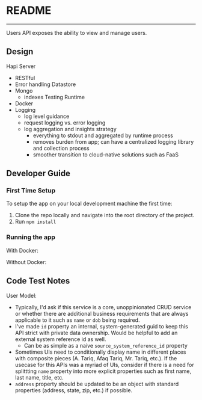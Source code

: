# README
---

Users API exposes the ability to view and manage users.

## Design

Hapi Server
  - RESTful
  - Error handling
Datastore
  - Mongo
    - indexes
Testing
Runtime
  - Docker
  - Logging
    - log level guidance
    - request logging vs. error logging
    - log aggregation and insights strategy
      - everything to stdout and aggregated by runtime process
      - removes burden from app; can have a centralized logging library and collection process
      - smoother transition to cloud-native solutions such as FaaS

## Developer Guide

### First Time Setup
To setup the app on your local development machine the first time:

1. Clone the repo locally and navigate into the root directory of the project.
2. Run `npm install`

### Running the app

With Docker:

Without Docker:

## Code Test Notes

User Model:
  - Typically, I'd ask if this service is a core, unoppinionated CRUD service or whether there are additional business requirements that are always applicable to it such as `name` or `dob` being required.  
  - I've made `id` property an internal, system-generated guid to keep this API strict with private data ownership. Would be helpful to add an external system reference id as well. 
    - Can be as simple as a naive `source_system_reference_id` property
  - Sometimes UIs need to conditionally display name in different places with composite pieces (A. Tariq, Afaq Tariq, Mr. Tariq, etc.). If the usecase for this APIs was a myriad of UIs, consider if there is a need for splittting `name` property into more explicit properties such as first name, last name, title, etc.
  - `address` property should be updated to be an object with standard properties (address, state, zip, etc.) if possible.